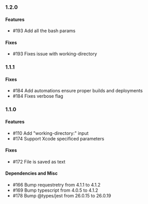 ### 1.2.0

#### Features
- #193 Add all the bash params

#### Fixes
- #193 Fixes issue with working-directory

### 1.1.1

#### Fixes
- #184 Add automations ensure proper builds and deployments
- #184 Fixes verbose flag

### 1.1.0

#### Features
- #110 Add "working-directory:" input
- #174 Support Xcode specificed parameters

#### Fixes
- #172 File is saved as text

#### Dependencies and Misc
- #166 Bump requestretry from 4.1.1 to 4.1.2
- #169 Bump typescript from 4.0.5 to 4.1.2
- #178 Bump @types/jest from 26.0.15 to 26.0.19
